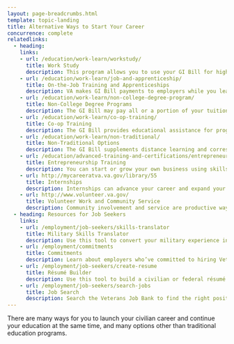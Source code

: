 ```yaml
---
layout: page-breadcrumbs.html
template: topic-landing
title: Alternative Ways to Start Your Career
concurrence: complete
relatedlinks:
  - heading: 
    links:
    - url: /education/work-learn/workstudy/
      title: Work Study
      description: This program allows you to use your GI Bill for higher education while working for VA.
    - url: /education/work-learn/job-and-apprenticeship/
      title: On-the-Job Training and Apprenticeships
      description: VA makes GI Bill payments to employers while you learn a vocational trade through a certification course or union training. During this time, you may receive military housing allowance benefits.
    - url: /education/work-learn/non-college-degree-program/
      title: Non-College Degree Programs
      description: The GI Bill may pay all or a portion of your tuition, as well as providing a books and supplies stipend and a monthly housing allowance, while you get your training at an approved institution.
    - url: /education/work-learn/co-op-training/
      title: Co-op Training
      description: The GI Bill provides educational assistance for programs that require periods of work alternating with periods of full-time education.
    - url: /education/work-learn/non-traditional/
      title: Non-Traditional Options
      description: The GI Bill supplements distance learning and correspondence courses, which can be helpful if you need to attend some or all courses remotely because you are balancing work and education.
    - url: /education/advanced-training-and-certifications/entrepreneurship-training/
      title: Entrepreneurship Training
      description: You can start or grow your own business using skills you learned in the military in combination with business-management training. You may receive reimbursement through the GI Bill for approved entrepreneurship courses.
    - url: http://mycareeratva.va.gov/library/55
      title: Internships
      description: Internships can advance your career and expand your network while you further your education.
    - url: http://www.volunteer.va.gov/
      title: Volunteer Work and Community Service
      description: Community involvement and service are productive ways to network with civilians and open the door to future employment possibilities.
  - heading: Resources for Job Seekers
    links:
    - url: /employment/job-seekers/skills-translator
      title: Military Skills Translator
      description: Use this tool to convert your military experience into civilian language that hiring managers can easily understand.
    - url: /employment/commitments
      title: Commitments
      description: Learn about employers who’ve committed to hiring Veterans and military family members.
    - url: /employment/job-seekers/create-resume
      title: Résumé Builder
      description: Use this tool to build a civilian or federal résumé.      
    - url: /employment/job-seekers/search-jobs
      title: Job Search
      description: Search the Veterans Job Bank to find the right position for you.
---
```


<div class="va-introtext">

There are many ways for you to launch your civilian career and continue your education at the same time, and many options other than traditional education programs.

</div>
